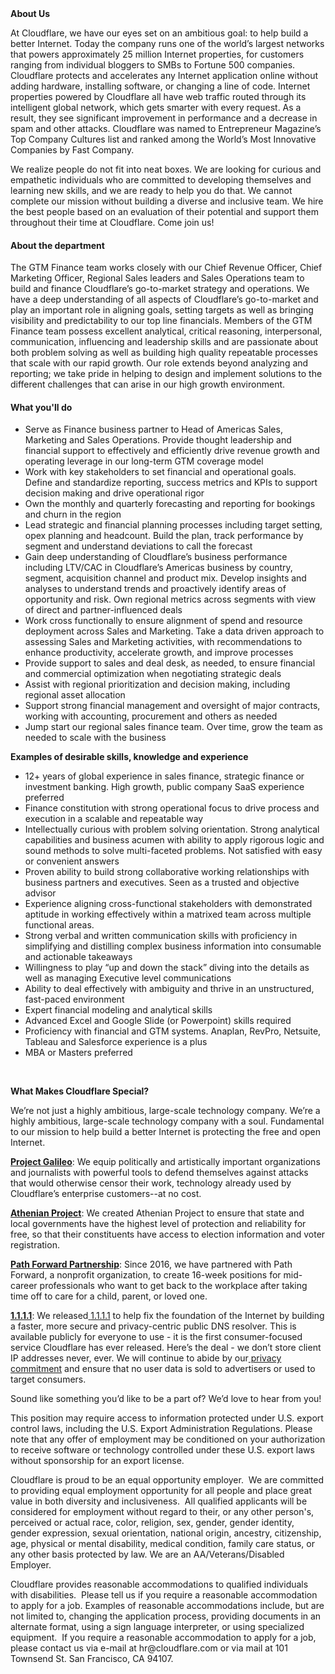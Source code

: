 <div class="content-intro">
	<div><strong>About Us</strong></div>
	<div>
		<p><span style="font-weight: 400;">At Cloudflare, we have our eyes set on an ambitious goal: to help build a better Internet. Today the company runs one of the world’s largest networks that powers approximately 25 million Internet properties, for customers ranging from individual bloggers to SMBs to Fortune 500 companies. Cloudflare protects and accelerates any Internet application online without adding hardware, installing software, or changing a line of code. Internet properties powered by Cloudflare all have web traffic routed through its intelligent global network, which gets smarter with every request. As a result, they see significant improvement in performance and a decrease in spam and other attacks. Cloudflare was named to Entrepreneur Magazine’s Top Company Cultures list and ranked among the World’s Most Innovative Companies by Fast Company.</span><span style="font-weight: 400;">&nbsp;</span></p>
		<p><span style="font-weight: 400;">We realize people do not fit into neat boxes. We are looking for curious and empathetic individuals who are committed to developing themselves and learning new skills, and we are ready to help you do that. We cannot complete our mission without building a diverse and inclusive team. We hire the best people based on an evaluation of their potential and support them throughout their time at Cloudflare. Come join us!&nbsp;</span></p>
	</div>
</div>
<h4>About the department</h4>
<p><span style="font-weight: 400;">The GTM Finance team works closely with our Chief Revenue Officer, Chief Marketing Officer, Regional Sales leaders and Sales Operations team to build and finance Cloudflare’s go-to-market strategy and operations. We have a deep understanding of all aspects of Cloudflare’s go-to-market and play an important role in aligning goals, setting targets as well as bringing visibility and predictability to our top line financials. Members of the GTM Finance team possess excellent analytical, critical reasoning, interpersonal, communication, influencing and leadership skills and are passionate about both problem solving as well as building high quality repeatable processes that scale with our rapid growth. Our role extends beyond analyzing and reporting; we take pride in helping to design and implement solutions to the different challenges that can arise in our high growth environment.</span></p>
<h4>What you'll do</h4>
<ul>
	<li style="font-weight: 400;"><span style="font-weight: 400;">Serve as Finance business partner to Head of Americas Sales, Marketing and Sales Operations. Provide thought leadership and financial support to effectively and efficiently drive revenue growth and operating leverage in our long-term GTM coverage model</span></li>
	<li style="font-weight: 400;"><span style="font-weight: 400;">Work with key stakeholders to set financial and operational goals. Define and standardize reporting, success metrics and KPIs to support decision making and drive operational rigor</span></li>
	<li style="font-weight: 400;"><span style="font-weight: 400;">Own the monthly and quarterly forecasting and reporting for bookings and churn in the region</span></li>
	<li style="font-weight: 400;"><span style="font-weight: 400;">Lead strategic and financial planning processes including target setting, opex planning and headcount. Build the plan, track performance by segment and understand deviations to call the forecast</span></li>
	<li style="font-weight: 400;"><span style="font-weight: 400;">Gain deep understanding of Cloudflare’s business performance including LTV/CAC in Cloudflare’s Americas business by country, segment, acquisition channel and product mix. Develop insights and analyses to understand trends and proactively identify areas of opportunity and risk. Own regional metrics across segments with view of direct and partner-influenced deals</span></li>
	<li style="font-weight: 400;"><span style="font-weight: 400;">Work cross functionally to ensure alignment of spend and resource deployment across Sales and Marketing. Take a data driven approach to assessing Sales and Marketing activities, with recommendations to enhance productivity, accelerate growth, and improve processes</span></li>
	<li style="font-weight: 400;"><span style="font-weight: 400;">Provide support to sales and deal desk, as needed, to ensure financial and commercial optimization when negotiating strategic deals</span></li>
	<li style="font-weight: 400;"><span style="font-weight: 400;">Assist with regional prioritization and decision making, including regional asset allocation</span></li>
	<li style="font-weight: 400;"><span style="font-weight: 400;">Support strong financial management and oversight of major contracts, working with accounting, procurement and others as needed&nbsp;</span></li>
	<li style="font-weight: 400;"><span style="font-weight: 400;">Jump start our regional sales finance team. Over time, grow the team as needed to scale with the business</span></li>
</ul>
<p><strong>Examples of desirable skills, knowledge and experience</strong></p>
<ul>
	<li style="font-weight: 400;"><span style="font-weight: 400;">12+ years of global experience in sales finance, strategic finance or investment banking. High growth, public company SaaS experience preferred</span></li>
	<li style="font-weight: 400;"><span style="font-weight: 400;">Finance constitution with strong operational focus to drive process and execution in a scalable and repeatable way</span></li>
	<li style="font-weight: 400;"><span style="font-weight: 400;">Intellectually curious with problem solving orientation. Strong analytical capabilities and business acumen with ability to apply rigorous logic and sound methods to solve multi-faceted problems. Not satisfied with easy or convenient answers</span></li>
	<li style="font-weight: 400;"><span style="font-weight: 400;">Proven ability to build strong collaborative working relationships with business partners and executives. Seen as a trusted and objective advisor&nbsp;</span></li>
	<li style="font-weight: 400;"><span style="font-weight: 400;">Experience aligning cross-functional stakeholders with demonstrated aptitude in working effectively within a matrixed team across multiple functional areas.&nbsp;</span></li>
	<li style="font-weight: 400;"><span style="font-weight: 400;">Strong verbal and written communication skills with proficiency in simplifying and distilling complex business information into consumable and actionable takeaways&nbsp;</span></li>
	<li style="font-weight: 400;"><span style="font-weight: 400;">Willingness to play “up and down the stack” diving into the details as well as managing Executive level communications</span></li>
	<li style="font-weight: 400;"><span style="font-weight: 400;">Ability to deal effectively with ambiguity and thrive in an unstructured, fast-paced environment</span></li>
	<li style="font-weight: 400;"><span style="font-weight: 400;">Expert financial modeling and analytical skills</span></li>
	<li style="font-weight: 400;"><span style="font-weight: 400;">Advanced Excel and Google Slide (or Powerpoint) skills required</span></li>
	<li style="font-weight: 400;"><span style="font-weight: 400;">Proficiency with financial and GTM systems. Anaplan, RevPro, Netsuite, Tableau and Salesforce experience is a plus</span></li>
	<li style="font-weight: 400;"><span style="font-weight: 400;">MBA or Masters preferred</span></li>
</ul>
<p>&nbsp;</p>
<div class="content-conclusion">
	<p><strong>What Makes Cloudflare Special?</strong></p>
	<p><span style="font-weight: 400;">We’re not just a highly ambitious, large-scale technology company. We’re a highly ambitious, large-scale technology company with a soul. Fundamental to our mission to help build a better Internet is protecting the free and open Internet.</span></p>
	<p><a href="https://blog.cloudflare.com/protecting-free-expression-online/"><strong>Project Galileo</strong></a><span style="font-weight: 400;">: We equip politically and artistically important organizations and journalists with powerful tools to defend themselves against attacks that would otherwise censor their work, technology already used by Cloudflare’s enterprise customers--at no cost.</span></p>
	<p><strong><a href="https://www.cloudflare.com/athenian/">Athenian Project</a></strong><span style="font-weight: 400;">: We created Athenian Project to ensure that state and local governments have the highest level of protection and reliability for free, so that their constituents have access to election information and voter registration.</span></p>
	<p><a href="https://blog.cloudflare.com/tag/path-forward/"><strong>Path Forward Partnership</strong></a><span style="font-weight: 400;">: Since 2016, we have partnered with Path Forward, a nonprofit organization, to create 16-week positions for mid-career professionals who want to get back to the workplace after taking time off to care for a child, parent, or loved one.</span></p>
	<p><a href="https://1.1.1.1/"><strong>1.1.1.1</strong></a><span style="font-weight: 400;">: We released</span><a href="https://1.1.1.1/"> <span style="font-weight: 400;">1.1.1.1</span></a><span style="font-weight: 400;"> to help fix the foundation of the Internet by building a faster, more secure and privacy-centric public DNS resolver. This is available publicly for everyone to use - it is the first consumer-focused service Cloudflare has ever released. Here’s the deal - we don’t store client IP addresses never, ever. We will continue to abide by our</span><a href="https://developers.cloudflare.com/1.1.1.1/privacy/public-dns-resolver"> privacy commitment</a><span style="font-weight: 400;"> and ensure that no user data is sold to advertisers or used to target consumers.</span></p>
	<p><span style="font-weight: 400;">Sound like something you’d like to be a part of? We’d love to hear from you!</span></p>
	<p><span style="font-weight: 400;">This position may require access to information protected under U.S. export control laws, including the U.S. Export Administration Regulations. Please note that any offer of employment may be conditioned on your authorization to receive software or technology controlled under these U.S. export laws without sponsorship for an export license.</span></p>
	<p><span style="font-weight: 400;">Cloudflare is proud to be an equal opportunity employer. &nbsp;We are committed to providing equal employment opportunity for all people and place great value in both diversity and inclusiveness. &nbsp;All qualified applicants will be considered for employment without regard to their, or any other person's, perceived or actual</span> <span style="font-weight: 400;">race, color, religion, sex, gender, gender identity, gender expression, sexual orientation, national origin, ancestry, citizenship, age, physical or mental disability, medical condition, family care status, or any other basis protected by law. </span><span style="font-weight: 400;">We are an AA/Veterans/Disabled Employer.</span></p>
	<p><span style="font-weight: 400;">Cloudflare provides reasonable accommodations to qualified individuals with disabilities. &nbsp;Please tell us if you require a reasonable accommodation to apply for a job. Examples of reasonable accommodations include, but are not limited to, changing the application process, providing documents in an alternate format, using a sign language interpreter, or using specialized equipment. &nbsp;If you require a reasonable accommodation to apply for a job, please contact us via e-mail at </span><span style="font-weight: 400;">hr@cloudflare.com</span><span style="font-weight: 400;"> or via mail at 101 Townsend St. San Francisco, CA 94107.</span></p>
</div>